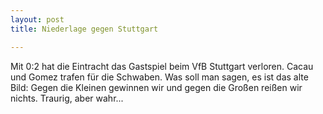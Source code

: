 ```yaml
---
layout: post
title: Niederlage gegen Stuttgart

---
```


Mit 0:2 hat die Eintracht das Gastspiel beim VfB Stuttgart verloren. Cacau und Gomez trafen für die Schwaben. Was soll man sagen, es ist das alte Bild: Gegen die Kleinen gewinnen wir und gegen die Großen reißen wir nichts. Traurig, aber wahr...



